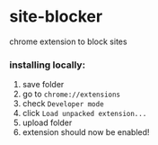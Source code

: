 # site-blocker
chrome extension to block sites

### installing locally:

1. save folder
2. go to `chrome://extensions`
3. check `Developer mode`
4. click `Load unpacked extension...`
5. upload folder
6. extension should now be enabled!
